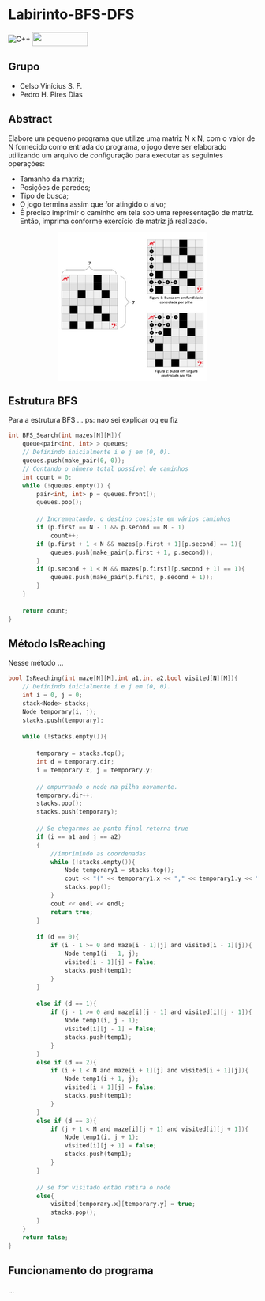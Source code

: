# Labirinto-BFS-DFS

<div style="display: inline-block;">
<img align="center" alt="C++" src="https://img.shields.io/badge/C%2B%2B-00599C?style=for-the-badge&logo=c%2B%2B&logoColor=white" />
<img align="center" height="28px" width="112px" src="https://img.shields.io/badge/Made%20for-VSCode-1f425f.svg"/> 
</a> 
</div>

<p> </p>
<p> </p>

## Grupo
- Celso Vinícius S. F.
- Pedro H. Pires Dias

## Abstract

Elabore um pequeno programa que utilize uma matriz N x N, com o valor de N fornecido como entrada do programa, o jogo deve ser elaborado utilizando um arquivo de configuração para executar as seguintes operações:
- Tamanho da matriz; 
- Posições de paredes; 
- Tipo de busca;
- O jogo termina assim que for atingido o alvo;
- É preciso imprimir o caminho em tela sob uma representação de matriz. Então, imprima conforme exercício de matriz já realizado.

<!--
Perguntas:
- Para diferentes tamanhos de matriz e posicionamento de paredes, há predominância de um dos dois algorismos em termos de casas caminhadas e tempo de execução?
- Um dos dois algoritmos consegue encontrar o melhor caminho, ou seja, o com menor número de passos?
-->

<p align="center">
	<img align="center" height="300px" width="300px" src="imgs/labirinto.png"/> 
</p>

## Estrutura BFS
<p align="justify">
Para a estrutura BFS ...
	ps: nao sei explicar oq eu fiz
</p>

```c
int BFS_Search(int mazes[N][M]){
    queue<pair<int, int> > queues;
    // Definindo inicialmente i e j em (0, 0).
    queues.push(make_pair(0, 0));
    // Contando o número total possível de caminhos
    int count = 0;
    while (!queues.empty()) {
        pair<int, int> p = queues.front();
        queues.pop();

        // Incrementando. o destino consiste em vários caminhos
        if (p.first == N - 1 && p.second == M - 1)
            count++;
        if (p.first + 1 < N && mazes[p.first + 1][p.second] == 1){
            queues.push(make_pair(p.first + 1, p.second));
        }
        if (p.second + 1 < M && mazes[p.first][p.second + 1] == 1){
            queues.push(make_pair(p.first, p.second + 1));
        }
    }

    return count;
}           
```

## Método IsReaching
<p align="justify">
Nesse método ...
</p>

```c
bool IsReaching(int maze[N][M],int a1,int a2,bool visited[N][M]){
    // Definindo inicialmente i e j em (0, 0).
    int i = 0, j = 0;
    stack<Node> stacks;
    Node temporary(i, j);
    stacks.push(temporary);

    while (!stacks.empty()){

        temporary = stacks.top();
        int d = temporary.dir;
        i = temporary.x, j = temporary.y;

        // empurrando o node na pilha novamente.
        temporary.dir++;
        stacks.pop();
        stacks.push(temporary);

        // Se chegarmos ao ponto final retorna true
        if (i == a1 and j == a2)
        {
            //imprimindo as coordenadas
            while (!stacks.empty()){
                Node temporary1 = stacks.top();
                cout << "(" << temporary1.x << "," << temporary1.y << ")->";
                stacks.pop();
            }
            cout << endl << endl;
            return true;
        }

        if (d == 0){
            if (i - 1 >= 0 and maze[i - 1][j] and visited[i - 1][j]){
                Node temp1(i - 1, j);
                visited[i - 1][j] = false;
                stacks.push(temp1);
            }
        }

        else if (d == 1){
            if (j - 1 >= 0 and maze[i][j - 1] and visited[i][j - 1]){
                Node temp1(i, j - 1);
                visited[i][j - 1] = false;
                stacks.push(temp1);
            }
        }
        else if (d == 2){
            if (i + 1 < N and maze[i + 1][j] and visited[i + 1][j]){
                Node temp1(i + 1, j);
                visited[i + 1][j] = false;
                stacks.push(temp1);
            }
        }
        else if (d == 3){
            if (j + 1 < M and maze[i][j + 1] and visited[i][j + 1]){
                Node temp1(i, j + 1);
                visited[i][j + 1] = false;
                stacks.push(temp1);
            }
        }

        // se for visitado então retira o node
        else{
            visited[temporary.x][temporary.y] = true;
            stacks.pop();
        }
    }
    return false;
}         
```

## Funcionamento do programa
<p align="justify">
...
</p>
